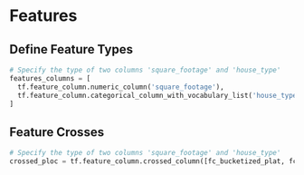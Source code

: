 # Features
## Define Feature Types
``` python
# Specify the type of two columns 'square_footage' and 'house_type'
features_columns = [
  tf.feature_column.numeric_column('square_footage'),
  tf.feature_column.categorical_column_with_vocabulary_list('house_type', ['house', 'apartment'])
]
```
## Feature Crosses
``` python
# Specify the type of two columns 'square_footage' and 'house_type'
crossed_ploc = tf.feature_column.crossed_column([fc_bucketized_plat, fc_bucketized_plon], hash_bucket_size=NBUCKETS * NBUCKETS)
```
